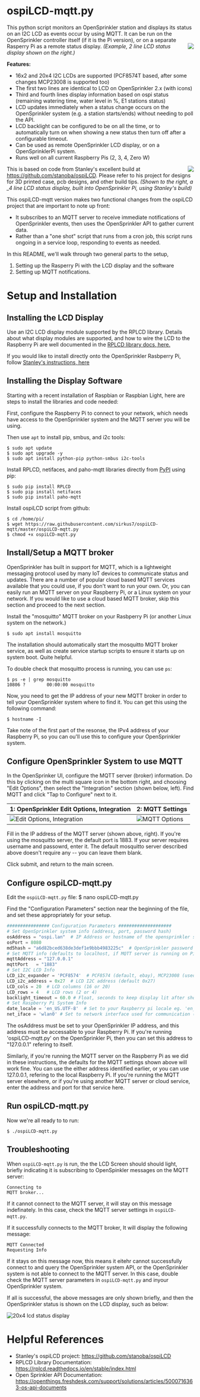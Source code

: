 # ospiLCD-mqtt.py

This python script monitors an OpenSprinkler station and displays its status on an I2C LCD as events occur by using MQTT. It can be run on the OpenSprinkler controller itself (if it is the Pi version), or on a separate Rasperry Pi as a remote status display. <img align="right" src="img/ospilcd5sm.jpg" caption="Example status display, 2 Line LCD">*(Example, 2 line LCD status display shown on the right.)*



**Features:**
* 16x2 and 20x4 I2C LCDs are supported (PCF8574T based, after some changes MCP23008 is supported too)
* The first two lines are identical to LCD on OpenSprinkler 2.x (with icons)
* Third and fourth lines display information based on ospi status (remaining watering time, water level in %, E1 stations status)
* LCD updates immediately when a status change occurs on the OpenSprinkler system (e.g. a station starts/ends) without needing to poll the API.
* LCD backlight can be configured to be on all the time, or to automatically turn on when showing a new status then turn off after a configurable timeout. 
* Can be used as remote OpenSprinkler LCD display, or on a OpenSprinklerPi system. 
* Runs well on all current Raspberry Pis (2, 3, 4, Zero W)

<img align="right" src="img/ospilcd9sm.jpg" caption="_4 line display, built into OpenSprinkler Pi, using Stanley's build"> This is based on code from Stanley's excellent build at https://github.com/stanoba/ospiLCD. Please refer to his project for designs for 3D printed case, pcb designs, and other build tips. *(Shown to the right, a _4 line LCD status display, built into OpenSprinkler Pi, using Stanley's build)*

This ospiLCD-mqtt version makes two functional changes from the ospiLCD project that are important to note up front:
* It subscribes to an MQTT server to receive immediate notifications of OpenSprinkler events, then uses the OpenSprinkler API to gather current data.
* Rather than a "one shot" script that runs from a cron job, this script runs ongoing in a service loop, responding to events as needed. 

In this README, we'll walk through two general parts to the setup, 
1. Setting up the Rasperry Pi with the LCD display and the software
2. Setting up MQTT notifications.

# Setup and Installation

## Installing the LCD Display
Use an I2C LCD display module supported by the RPLCD library. Details about what display modules are supported, and how to wire the LCD to the Raspberry Pi are well documented in the [RPLCD library docs, here.](https://rplcd.readthedocs.io/en/stable/getting_started.html) 

If you would like to install directly onto the OpenSprinkler Rasbperry Pi, follow [Stanley's instructions, here](https://github.com/stanoba/ospiLCD.)
 

## Installing the Display Software
Starting with a recent installation of Raspbian or Raspbian Light, here are steps to install the libraries and code needed:

First, configure the Raspberry Pi to connect to your network, which needs have access to the OpenSprinkler system and the MQTT server you will be using. 

 Then use `apt` to install pip, smbus, and i2c tools:

    $ sudo apt update
    $ sudo apt upgrade -y
    $ sudo apt install python-pip python-smbus i2c-tools

Install RPLCD, netifaces, and paho-mqtt libraries directly from [PyPI](https://pypi.python.org/pypi/RPLCD/) using pip:

    $ sudo pip install RPLCD
    $ sudo pip install netifaces
    $ sudo pip install paho-mqtt
  

Install ospiLCD script from github:

    $ cd /home/pi/
    $ wget https://raw.githubusercontent.com/sirkus7/ospiLCD-mqtt/master/ospiLCD-mqtt.py
    $ chmod +x ospiLCD-mqtt.py

## Install/Setup a MQTT broker
OpenSprinkler has built in support for MQTT, which is a lightweight messaging protocol used by many IoT devices to communicate status and updates. There are a number of popular cloud based MQTT services available that you could use, if you don't want to run your own. Or, you can easily run an MQTT server on your Raspberry Pi, or a Linux system on your network. If you would like to use a cloud based MQTT broker, skip this section and proceed to the next section. 

Install the "mosquitto" MQTT broker on your Rasbperry Pi (or another Linux system on the network.)

    $ sudo apt install mosquitto

The installation should automatically start the mosquitto MQTT broker service, as well as create service startup scripts to ensure it starts up on system boot. Quite helpful.

To double check that mosquitto process is running, you can use `ps`:

    $ ps -e | grep mosquitto 
    10806 ?        00:00:00 mosquitto

Now, you need to get the IP address of your new MQTT broker in order to tell your OpenSprinkler system where to find it. You can get this using the following command:

    $ hostname -I

Take note of the first part of the resonse, the IPv4 address of your Raspberry Pi, so you can ou'll use this to configure your OpenSprinkler system.

## Configure OpenSprinkler System to use MQTT
In the OpenSprinker UI, configure the MQTT server (broker) information. Do this by clicking on the multi square icon in the bottom right, and choosing "Edit Options", then select the "Integration" section (shown below, left). Find MQTT and click "Tap to Configure" next to it. 

1: OpenSprinkler Edit Options, Integration | 2: MQTT Settings
----------------------------------------|---------------
![Edit Options, Integration](img/OS-EditOptions.png) | ![MQTT Options](img/OS-MQTT_settings.png)

Fill in the IP address of the MQTT server (shown above, right). If you're using the mosquitto server, the default port is 1883. If your server requires username and passowrd, enter it. The default mosquitto server described above doesn't require any -- you can leave them blank.

Click submit, and return to the main screen. 

## Configure ospiLCD-mqtt.py
Edit the `ospiLCD-mqtt.py` file:
    $ nano ospiLCD-mqtt.py
  
Find the "Configuration Parameters" section near the beginning of the file, and set these appropriately for your setup. 
```python
################ Configuration Parameters ####################
# Set OpenSprinkler system info (address, port, password hash)
osAddress = "ospi.lan"  # IP Address or hostname of the opensprinkler system
osPort = 8080  
md5hash = "a6d82bced638de3def1e9bbb4983225c"  # OpenSprinkler password MD5 hash (default opendoor)
# Set MQTT info (defaults to localhost, if MQTT server is running on Pi)
mqttAddress = "127.0.0.1"
mqttPort   = "1883"
# Set I2C LCD Info
LCD_i2c_expander = 'PCF8574'  # PCF8574 (default, ebay), MCP23008 (used in Adafruit I2C LCD backpack) or MCP23017
LCD_i2c_address = 0x27  # LCD I2C address (default 0x27)
LCD_cols = 20  # LCD columns (16 or 20)
LCD_rows = 4   # LCD rows (2 or 4)
backlight_timeout = 60.0 # Float, seconds to keep display lit after showing data before dimming. 0.0" Disables, keeps backlight on at all times. 
# Set Raspberry Pi System Info
date_locale = 'en_US.UTF-8'  # Set to your Raspberry pi locale eg. 'en_GB.UTF-8' or 'it_IT.UTF-8'
net_iface = 'wlan0' # Set to network interface used for communication (eg. wlan0, eth0)
```
The osAddress must be set to your OpenSprinkler IP address, and this address must be accessable to your Raspberry Pi. If you're running 'ospiLCD-mqtt.py' on the OpenSprinkler Pi, then you can set this address to "127.0.0.1" refering to itself. 

Similarly, if you're running the MQTT server on the Raspberry Pi as we did in these instructions, the defaults for the MQTT settings shown above will work fine. You can use the either address identified earlier, or you can use 127.0.0.1, refering to the local Raspberry Pi. If you're running the MQTT server elsewhere, or if you're using another MQTT server or cloud service, enter the address and port for that service here. 

## Run ospiLCD-mqtt.py
Now we're all ready to to run:

    $ ./ospiLCD-mqtt.py

## Troubleshooting
When `ospiLCD-mqtt.py` is run, the the LCD Screen should should light, briefly indicating it is subscribing to OpenSpinkler messages on the MQTT server:

    Connecting to
    MQTT broker...

If it cannot connect to the MQTT server, it will stay on this message indefinately. In this case, check the MQTT server settings in `ospiLCD-mqtt.py`.

If it successfully connects to the MQTT broker, It will display the following message:

    MQTT Connected
    Requesting Info

If it stays on this message now, this means it eitehr cannot successfully connect to and query the OpenSprinkler system API, or the OpenSprinkler system is not able to connect to the MQTT server. In this case, double check the MQTT server parameters in `ospiLCD-mqtt.py` and inyour OpenSprinkler system. 

If all is successful, the above messages are only shown briefly, and then the OpenSprinkler status is shown on the LCD display, such as below: 

![20x4 lcd status display](img/ospilcd5sm.jpg)



# Helpful References
* Stanley's ospiLCD project: https://github.com/stanoba/ospiLCD
* RPLCD Library Documentation: https://rplcd.readthedocs.io/en/stable/index.html
* Open Sprinkler API Documentation: https://openthings.freshdesk.com/support/solutions/articles/5000716363-os-api-documents
 
